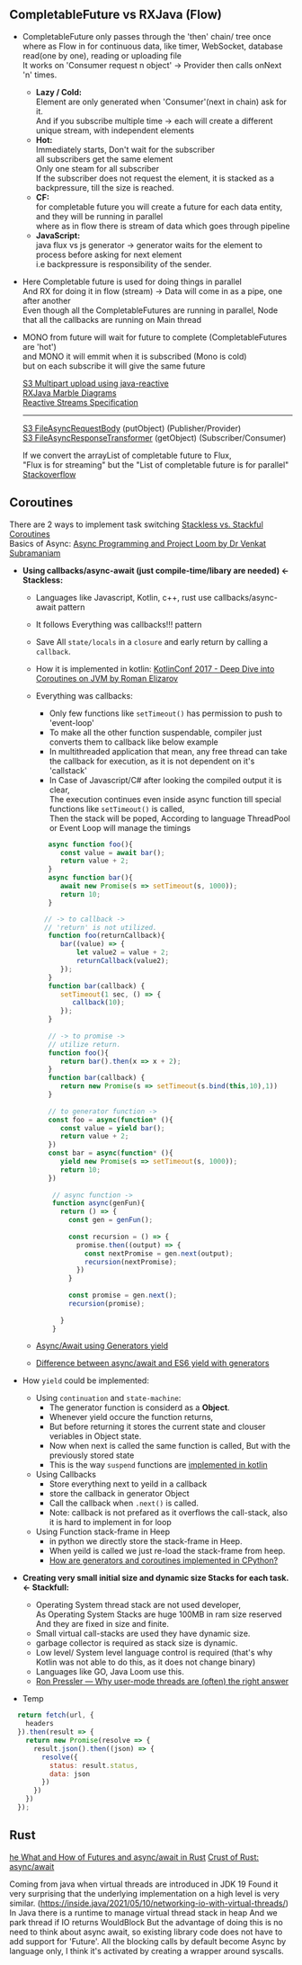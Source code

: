 
## CompletableFuture vs RXJava (Flow)
- CompletableFuture only passes through the 'then' chain/ tree once <br>
  where as Flow in for continuous data, like timer, WebSocket, database read(one by one), reading or uploading file <br>
  It works on 'Consumer request n object' -> Provider then calls onNext 'n' times.
   - **Lazy / Cold:** <br>
     Element are only generated when 'Consumer'(next in chain) ask for it. <br>
     And if you subscribe multiple time -> each will create a different unique stream, with independent elements
   - **Hot:** <br>
     Immediately starts, Don't wait for the subscriber <br>
     all subscribers get the same element <br>
     Only one steam for all subscriber <br>
     If the subscriber does not request the element, it is stacked as a backpressure, till the size is reached. <br>
   - **CF:** <br>
     for completable future you will create a future for each data entity, and they will be running in parallel <br>
     where as in flow there is stream of data which goes through pipeline <br>
   - **JavaScript:** <br>
     java flux vs js generator -> generator waits for the element to process before asking for next element <br>
     i.e backpressure is responsibility of the sender.
     
-  Here Completable future is used for doing things in parallel <br>
   And RX for doing it in flow (stream) -> Data will come in as a pipe, one after another <br>
   Even though all the CompletableFutures are running in parallel, Node that all the callbacks are running on Main thread <br>
-  MONO from future will wait for future to complete (CompletableFutures are 'hot') <br>
   and MONO it will emmit when it is subscribed (Mono is cold) <br>
   but on each subscribe it will give the same future <br>

   [S3 Multipart upload using java-reactive](https://www.baeldung.com/java-aws-s3-reactive#2-handling-a-single-file-upload) <br>
   [RXJava Marble Diagrams](https://projectreactor.io/docs/core/release/api/reactor/core/publisher/Flux.html) <br>
   [Reactive Streams Specification](https://github.com/reactive-streams/reactive-streams-jvm) <br>
   
   ---
   [S3 FileAsyncRequestBody](https://github.com/aws/aws-sdk-java-v2/blob/master/core/sdk-core/src/main/java/software/amazon/awssdk/core/internal/async/FileAsyncRequestBody.java) (putObject) (Publisher/Provider) <br>
   [S3 FileAsyncResponseTransformer](https://github.com/aws/aws-sdk-java-v2/blob/master/core/sdk-core/src/main/java/software/amazon/awssdk/core/internal/async/FileAsyncResponseTransformer.java) (getObject) (Subscriber/Consumer) <br> 

    If we convert the arrayList of completable future to Flux, <br>
    "Flux is for streaming" but the "List of completable future is for parallel" 
    [Stackoverflow](https://stackoverflow.com/a/49494849/10066692) <br>


## Coroutines

There are 2 ways to implement task switching [Stackless vs. Stackful Coroutines](https://blog.varunramesh.net/posts/stackless-vs-stackful-coroutines/) <br>
Basics of Async: [Async Programming and Project Loom by Dr Venkat Subramaniam](https://youtu.be/UqlF6Mfhnz0) <br>
- **Using callbacks/async-await (just compile-time/libary are needed) <- Stackless:** <br>
  - Languages like Javascript, Kotlin, c++, rust use callbacks/async-await pattern 
  - It follows Everything was callbacks!!! pattern
  - Save All `state/locals` in a `closure` and early return by calling a `callback`.
  - How it is implemented in kotlin: [KotlinConf 2017 - Deep Dive into Coroutines on JVM by Roman Elizarov](https://youtu.be/YrrUCSi72E8)
  - Everything was callbacks: <br>
    - Only few functions like `setTimeout()` has permission to push to 'event-loop'
    - To make all the other function suspendable, compiler just converts them to callback like below example
    - In multithreaded application that mean, any free thread can take the callback for execution, as it is not dependent on it's 'callstack'
    - In Case of Javascript/C# after looking the compiled output it is clear, <br>
      The execution continues even inside async function till special functions like `setTimeout()` is called, <br> 
      Then the stack will be poped, According to language ThreadPool or Event Loop will manage the timings     
    ```js
       async function foo(){
          const value = await bar();
          return value + 2;
       }
       async function bar(){
          await new Promise(s => setTimeout(s, 1000));
          return 10;
       }

      // -> to callback ->
      // 'return' is not utilized. 
       function foo(returnCallback){
          bar((value) => {
              let value2 = value + 2;
              returnCallback(value2);
          });
       }
       function bar(callback) { 
          setTimeout(1 sec, () => {
             callback(10);
          });
       }
       
       // -> to promise ->
       // utilize return.
       function foo(){
          return bar().then(x => x + 2);
       }
       function bar(callback) { 
          return new Promise(s => setTimeout(s.bind(this,10),1))
       }
       
       // to generator function -> 
       const foo = async(function* (){
          const value = yield bar();
          return value + 2;
       })
       const bar = async(function* (){
          yield new Promise(s => setTimeout(s, 1000));
          return 10;
       })
       
        // async function -> 
        function async(genFun){
          return () => {
            const gen = genFun();
            
            const recursion = () => {  
              promise.then((output) => {
                const nextPromise = gen.next(output);
                recursion(nextPromise);
              })
            }
            
            const promise = gen.next();
            recursion(promise);
            
          }
        }
     ```
   
  - [Async/Await using Generators yield](https://www.promisejs.org/generators/)
  - [Difference between async/await and ES6 yield with generators](https://stackoverflow.com/questions/36196608/difference-between-async-await-and-es6-yield-with-generators)
- How `yield` could be implemented: 
    - Using `continuation` and `state-machine`:
      - The generator function is considerd as a **Object**.
      - Whenever yield occure the function returns,
      - But before returning it stores the current state and clouser veriables in Object state.
      - Now when next is called the same function is called, But with the previously stored state
      - This is the way `suspend` functions are [implemented in kotlin](https://medium.com/androiddevelopers/the-suspend-modifier-under-the-hood-b7ce46af624f)
    - Using Callbacks 
      - Store everything next to yeild in a callback
      - store the callback in generator Object
      - Call the callback when `.next()` is called.
      - Note: callback is not prefared as it overflows the call-stack, also it is hard to implement in for loop
    - Using Function stack-frame in Heep
      - in python we directly store the stack-frame in Heep.
      - When yeild is called we just re-load the stack-frame from heep.
      - [How are generators and coroutines implemented in CPython?](https://stackoverflow.com/questions/8389812/how-are-generators-and-coroutines-implemented-in-cpython)
- **Creating very small initial size and dynamic size Stacks for each task. <- Stackfull:** <br>
  - Operating System thread stack are not used developer, <br>
    As Operating System Stacks are huge 100MB in ram size reserved <br>
    And they are fixed in size and finite.
  - Small virtual call-stacks are used they have dynamic size. 
  - garbage collector is required as stack size is dynamic.
  - Low level/ System level language control is required (that's why Kotlin was not able to do this, as it does not change binary)
  - Languages like GO, Java Loom use this.
  - [Ron Pressler — Why user-mode threads are (often) the right answer](https1780330@tcs.coyoutu.be/KmMU5Y_r0Uk)

- Temp
```js
  return fetch(url, {
    headers
  }).then(result => {
    return new Promise(resolve => {
      result.json().then((json) => {
        resolve({
          status: result.status,
          data: json
        })
      })
    })
  });
```

## Rust
[he What and How of Futures and async/await in Rust](https://youtu.be/9_3krAQtD2k)
[Crust of Rust: async/await](https://youtu.be/ThjvMReOXYM)

Coming from java when virtual threads are introduced in JDK 19 
Found it very surprising that the underlying implementation on a high level is very similar. (https://inside.java/2021/05/10/networking-io-with-virtual-threads/)
In Java there is a runtime to manage virtual thread stack in heap
And we park thread if IO returns WouldBlock
But the advantage of doing this is no need to think about async await, so existing library code does not have to add support for 'Future'. All the blocking calls by default become Async by language only, I think it's activated by creating a wrapper around syscalls.

